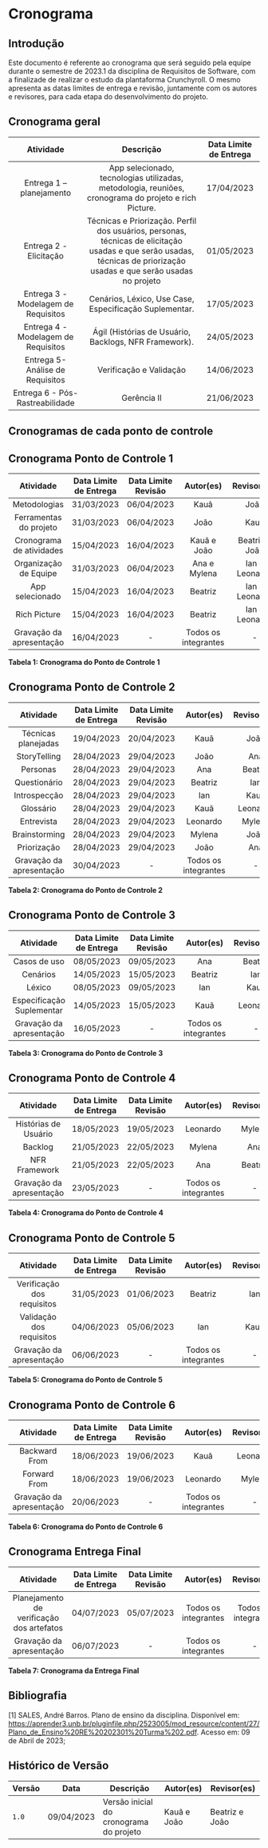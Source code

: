 # Cronograma

## Introdução

Este documento é referente ao cronograma que será seguido pela equipe durante o semestre de 2023.1 da disciplina de Requisitos de Software, com a finalizade de realizar o estudo da plantaforma Crunchyroll.
O mesmo apresenta as datas limites de entrega e revisão, juntamente com os autores e revisores, para cada etapa do desenvolvimento do projeto.

## Cronograma geral

|        Atividade         | Descrição | Data Limite de Entrega |      
| :----------------------: | :--------------------: | :-----------------: | 
|       Entrega 1 – planejamento     |      App selecionado, tecnologias utilizadas, metodologia, reuniões, cronograma do projeto e rich Picture.|     17/04/2023      |    
| Entrega 2 - Elicitação   |       Técnicas e Priorização. Perfil dos usuários, personas, técnicas de elicitação usadas e que serão usadas, técnicas de priorização usadas e que serão usadas no projeto      |     01/05/2023      |   
| Entrega 3 -  Modelagem de Requisitos |       Cenários, Léxico, Use Case, Especificação Suplementar.|     17/05/2023      |    
|   Entrega 4 - Modelagem de Requisitos   |       Ágil (Histórias de Usuário, Backlogs, NFR Framework).      |     24/05/2023      |   
|     Entrega 5-  Análise de Requisitos      |       Verificação e Validação|     14/06/2023      |  
|       Entrega 6 - Pós-Rastreabilidade        |      Gerência II |     21/06/2023      |    


## Cronogramas de cada ponto de controle
## Cronograma Ponto de Controle 1

|        Atividade         | Data Limite de Entrega | Data Limite Revisão |      Autor(es)       |  Revisor(es)  |
| :----------------------: | :--------------------: | :-----------------: | :------------------: | :-----------: |
|       Metodologias       |       31/03/2023       |     06/04/2023      |     Kauã             |João |
|  Ferramentas do projeto  |       31/03/2023       |     06/04/2023      |     João     |Kauã |
| Cronograma de atividades |       15/04/2023       |     16/04/2023      |        Kauã e João   |     Beatriz e João  |
|   Organização de Equipe  |       31/03/2023       |     06/04/2023      |     Ana e Mylena     |Ian e Leonardo |
|     App selecionado      |       15/04/2023       |     16/04/2023      |     Beatriz     |Ian e Leonardo |
|       Rich Picture       |       15/04/2023       |     16/04/2023      |     Beatriz    |Ian e Leonardo |
| Gravação da apresentação |       16/04/2023       |          -          | Todos os integrantes |       -       |

**Tabela 1: Cronograma do Ponto de Controle 1**

## Cronograma Ponto de Controle 2

|                    Atividade                    | Data Limite de Entrega | Data Limite Revisão |      Autor(es)       |     Revisor(es)      |
| :---------------------------------------------: | :--------------------: | :-----------------: | :------------------: | :------------------: |
|               Técnicas planejadas               |       19/04/2023       |     20/04/2023      |       Kauã         |       João      |
| StoryTelling |       28/04/2023       |     29/04/2023     | João | Ana |
| Personas |       28/04/2023       |     29/04/2023      | Ana | Beatriz |
| Questionário |       28/04/2023      |     29/04/2023     | Beatriz | Ian |
| Introspecção |       28/04/2023       |     29/04/2023     | Ian | Kauã |
| Glossário |       28/04/2023       |     29/04/2023      | Kauã | Leonardo |
| Entrevista	 |       28/04/2023       |     29/04/2023      | Leonardo | Mylena |
| Brainstorming	 |       28/04/2023       |     29/04/2023      | Mylena | João |
|                   Priorização                   |       28/04/2023        |     29/04/2023       |    João |     Ana  |
|            Gravação da apresentação             |       30/04/2023      |          -          | Todos os integrantes| - |


**Tabela 2: Cronograma do Ponto de Controle 2**

## Cronograma Ponto de Controle 3

|         Atividade         | Data Limite de Entrega | Data Limite Revisão |      Autor(es)       | Revisor(es)  |
| :-----------------------: | :--------------------: | :-----------------: | :------------------: | :----------: |
|       Casos de uso        |       08/05/2023    | 09/05/2023|Ana  |   Beatriz|
|         Cenários          |       14/05/2023|    15/05/2023|  Beatriz|Ian|
|          Léxico           |       08/05/2023      |     09/05/2023      |       Ian    |   Kauã|
| Especificação Suplementar |       14/05/2023       |      15/05/2023      |      Kauã  | Leonardo|
| Gravação da apresentação  |       16/05/2023|       -          | Todos os integrantes |      -       |


**Tabela 3: Cronograma do Ponto de Controle 3**

## Cronograma Ponto de Controle 4

|        Atividade         | Data Limite de Entrega | Data Limite Revisão |          Autor(es)           |     Revisor(es)      |
| :----------------------: | :--------------------: | :-----------------: | :--------------------------: | :------------------: |
|   Histórias de Usuário   |      18/05/2023       |     19/05/2023     | Leonardo |       Mylena       |
|         Backlog          |       21/05/2023       |     22/05/2023      |       Mylena       |    Ana     |
|      NFR Framework       |       21/05/2023       |     22/05/2023      |           Ana           |         Beatriz         |
| Gravação da apresentação |       23/05/2023      |          -          |     Todos os integrantes     |          -           |

**Tabela 4: Cronograma do Ponto de Controle 4**

## Cronograma Ponto de Controle 5

|         Atividade          | Data Limite de Entrega | Data Limite Revisão |       Autor(es)       |  Revisor(es)  |
| :------------------------: | :--------------------: | :-----------------: | :-------------------: | :-----------: |
| Verificação dos requisitos |       31/05/2023      |     01/06/2023      | Beatriz |    Ian    |
|  Validação dos requisitos  |       04/06/2023       |     05/06/2023      |  Ian  | Kauã |
|  Gravação da apresentação  |       06/06/2023       |          -          | Todos os integrantes  |       -       |

**Tabela 5: Cronograma do Ponto de Controle 5**

## Cronograma Ponto de Controle 6

|                 Atividade                  | Data Limite de Entrega | Data Limite Revisão |        Autor(es)        | Revisor(es)  |
| :----------------------------------------: | :--------------------: | :-----------------: | :---------------------: | :----------: |
|               Backward From                |       18/06/2023       |     19/06/2023      | Kauã |   Leonardo   |
|                Forward From                |       18/06/2023       |     19/06/2023      |    Leonardo     |     Mylena     |
|          Gravação da apresentação          |       20/06/2023       |          -          |  Todos os integrantes   |      -       |

**Tabela 6: Cronograma do Ponto de Controle 6**

## Cronograma Entrega Final

|                   Atividade                   | Data Limite de Entrega | Data Limite Revisão |      Autor(es)       | Revisor(es) |
| :-------------------------------------------: | :--------------------: | :-----------------: | :------------------: | :---------: |
|   Planejamento de verificação dos artefatos   |       04/07/2023      |     05/07/2023      |        Todos os integrantes      |Todos os integrantes             |
|           Gravação da apresentação            |       06/07/2023       |          -          | Todos os integrantes |      -      |

**Tabela 7: Cronograma da Entrega Final**

## Bibliografia

[1] SALES, André Barros. Plano de ensino da disciplina. Disponível em: <https://aprender3.unb.br/pluginfile.php/2523005/mod_resource/content/27/Plano_de_Ensino%20RE%20202301%20Turma%202.pdf>. Acesso em: 09 de Abril de 2023;

## Histórico de Versão

| Versão | Data          | Descrição                          | Autor(es)     |  Revisor(es)  |
| ------ | ------------- | ---------------------------------- | ------------- | ------------- |
| `1.0`  | 09/04/2023 | Versão inicial do cronograma do projeto | Kauã e João |Beatriz e João|
